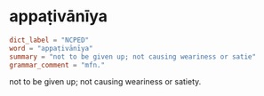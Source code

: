 # appaṭivānīya

``` toml
dict_label = "NCPED"
word = "appaṭivānīya"
summary = "not to be given up; not causing weariness or satie"
grammar_comment = "mfn."
```

not to be given up; not causing weariness or satiety.

